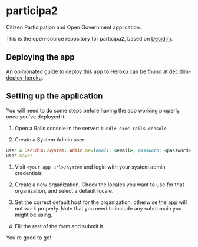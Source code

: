 # participa2

Citizen Participation and Open Government application.

This is the open-source repository for participa2, based on [Decidim](https://github.com/decidim/decidim).

## Deploying the app

An opinionated guide to deploy this app to Heroku can be found at [decidim-deploy-heroku](https://github.com/codegram/decidim-deploy-heroku).

## Setting up the application

You will need to do some steps before having the app working properly once
you've deployed it:

1. Open a Rails console in the server: `bundle exec rails console`

1. Create a System Admin user:

```ruby
user = Decidim::System::Admin.new(email: <email>, password: <password>, password_confirmation: <password>)
user.save!
```

1. Visit `<your app url>/system` and login with your system admin credentials

1. Create a new organization. Check the locales you want to use for that
   organization, and select a default locale.

1. Set the correct default host for the organization, otherwise the app will not
   work properly. Note that you need to include any subdomain you might be
   using.

1. Fill the rest of the form and submit it.

You're good to go!
